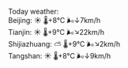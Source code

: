 Today weather:  
Beijing: ☀️ 🌡️+8°C 🌬️↓7km/h  
Tianjin: ☀️ 🌡️+9°C 🌬️↘22km/h  
Shijiazhuang: ⛅️  🌡️+9°C 🌬️↘2km/h  
Tangshan: ☀️ 🌡️+8°C 🌬️↓9km/h  
